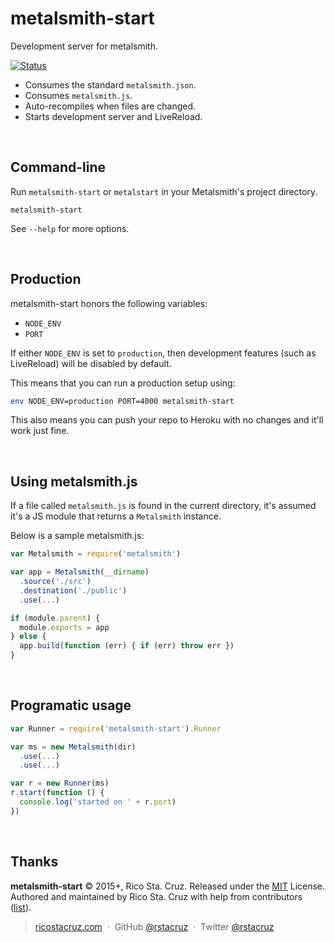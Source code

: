 # metalsmith-start

Development server for metalsmith.

[![Status](https://travis-ci.org/rstacruz/metalsmith-start.svg?branch=master)](https://travis-ci.org/rstacruz/metalsmith-start "See test builds")

- Consumes the standard `metalsmith.json`.
- Consumes `metalsmith.js`.
- Auto-recompiles when files are changed.
- Starts development server and LiveReload.

<br>

## Command-line

Run `metalsmith-start` or `metalstart` in your Metalsmith's project directory.

```
metalsmith-start
```

See `--help` for more options.

<br>

## Production

metalsmith-start honors the following variables:

* `NODE_ENV`
* `PORT`

If either `NODE_ENV` is set to `production`, then development features (such as LiveReload) will be disabled by default.

This means that you can run a production setup using:

```sh
env NODE_ENV=production PORT=4000 metalsmith-start
```

This also means you can push your repo to Heroku with no changes and it'll work just fine.

<br>

## Using metalsmith.js

If a file called `metalsmith.js` is found in the current directory, it's assumed it's a JS module that returns a `Metalsmith` instance.

Below is a sample metalsmith.js:

```js
var Metalsmith = require('metalsmith')

var app = Metalsmith(__dirname)
  .source('./src')
  .destination('./public')
  .use(...)

if (module.parent) {
  module.exports = app
} else {
  app.build(function (err) { if (err) throw err })
}
```

<br>

## Programatic usage

```js
var Runner = require('metalsmith-start').Runner

var ms = new Metalsmith(dir)
  .use(...)
  .use(...)

var r = new Runner(ms)
r.start(function () {
  console.log('started on ' + r.port)
})
```

<br>

## Thanks

**metalsmith-start** © 2015+, Rico Sta. Cruz. Released under the [MIT] License.<br>
Authored and maintained by Rico Sta. Cruz with help from contributors ([list][contributors]).

> [ricostacruz.com](http://ricostacruz.com) &nbsp;&middot;&nbsp;
> GitHub [@rstacruz](https://github.com/rstacruz) &nbsp;&middot;&nbsp;
> Twitter [@rstacruz](https://twitter.com/rstacruz)

[MIT]: http://mit-license.org/
[contributors]: http://github.com/rstacruz/metalsmith-start/contributors
